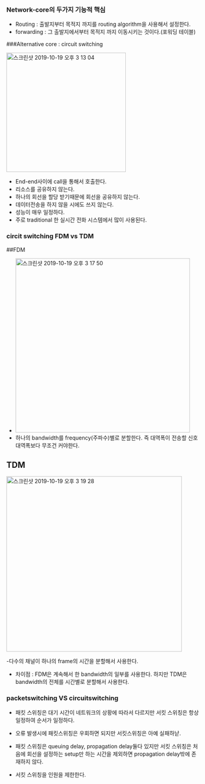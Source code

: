 ### Network-core의 두가지 기능적 핵심

- Routing : 출발지부터 목적지 까지를 routing algorithm을 사용해서 설정한다.
- forwarding : 그 출발지에서부터 목적지 까지 이동시키는 것이다.(포워딩 테이블)



###Alternative core : circuit switching

<img width="311" alt="스크린샷 2019-10-19 오후 3 13 04" src="https://user-images.githubusercontent.com/48313074/67138753-f749f400-f282-11e9-9e92-d682a8656f22.png">



- End-end사이에 call을 통해서 호출한다.
- 리소스를 공유하지 않는다.
- 하나의 회선을 할당 받기때문에 회선을 공유하지 않는다.
- 데이터전송을 하지 않을 시에도 쓰지 않는다.
- 성능이 매우 일정하다.
- 주로 traditional 한 실시간 전화 시스템에서 많이 사용된다.

### circit switching FDM vs TDM



##FDM

- <img width="454" alt="스크린샷 2019-10-19 오후 3 17 50" src="https://user-images.githubusercontent.com/48313074/67138782-a8508e80-f283-11e9-902b-41992f2083e0.png">
- 하나의 bandwidth를 frequency(주파수)별로 분할한다. 즉 대역폭이 전송할 신호 대역폭보다 무조건 커야한다.

## TDM

<img width="457" alt="스크린샷 2019-10-19 오후 3 19 28" src="https://user-images.githubusercontent.com/48313074/67138804-db931d80-f283-11e9-881b-fbdb4d239dd1.png">

-다수의 채널이 하나의 frame의 시간을 분할해서 사용한다.

- 차이점 : FDM은 계속해서 한 bandwidth의 일부를 사용한다. 하지만 TDM은 bandwidth의 전체를 시간별로 분할해서 사용한다.



### packetswitching VS circuitswitching

- 패킷 스위칭은 대기 시간이 네트워크의 상황에 따라서 다르지만 서킷 스위칭은 항상 일정하여 순서가 일정하다.

- 오류 발생시에 패킷스위칭은 우회하면 되지만 서킷스위칭은 아예 실패하낟.

- 패킷 스위칭은 queuing delay, propagation delay둘다 있지만 서킷 스위칭은 처음에 회선을 설정하는 setup만 하는 시간을 제외하면 propagation delay밖에 존재하지 않다.

- 서킷 스위칭을 인원을 제한한다.

  